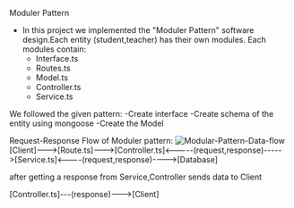Moduler Pattern

- In this project we implemented the "Moduler Pattern" software design.Each entity (student,teacher) has their own modules. Each
  modules contain:
  - Interface.ts
  - Routes.ts
  - Model.ts
  - Controller.ts
  - Service.ts

We followed the given pattern:
-Create interface
-Create schema of the entity using mongoose
-Create the Model

Request-Response Flow of Moduler pattern:
<img src="https://i.ibb.co/NWfQbPW/Modular-Pattern-Data-flow.png" alt="Modular-Pattern-Data-flow" border="0">
[Client]--->[Route.ts]--->[Controller.ts]<-----(request,response)----->[Service.ts]<----(request,response)---->[Database]

after getting a response from Service,Controller sends data to Client

[Controller.ts]---(response)--->[Client]
